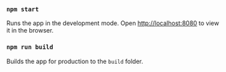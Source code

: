 ### `npm start`

Runs the app in the development mode. Open [http://localhost:8080](http://localhost:8080) to view it in the browser.

### `npm run build`

Builds the app for production to the `build` folder.